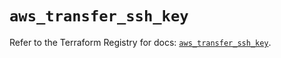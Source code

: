 # `aws_transfer_ssh_key`

Refer to the Terraform Registry for docs: [`aws_transfer_ssh_key`](https://registry.terraform.io/providers/hashicorp/aws/4.54.0/docs/resources/transfer_ssh_key).

